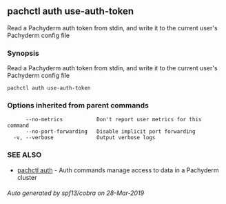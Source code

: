 ## pachctl auth use-auth-token

Read a Pachyderm auth token from stdin, and write it to the current user's Pachyderm config file

### Synopsis


Read a Pachyderm auth token from stdin, and write it to the current user's Pachyderm config file

```
pachctl auth use-auth-token
```

### Options inherited from parent commands

```
      --no-metrics           Don't report user metrics for this command
      --no-port-forwarding   Disable implicit port forwarding
  -v, --verbose              Output verbose logs
```

### SEE ALSO
* [pachctl auth](pachctl_auth.md)	 - Auth commands manage access to data in a Pachyderm cluster

###### Auto generated by spf13/cobra on 28-Mar-2019
